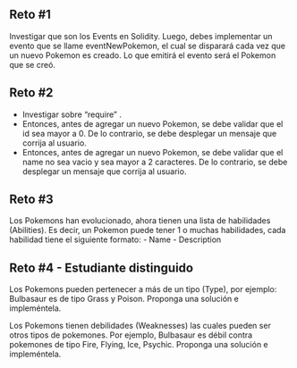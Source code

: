 <h2>Reto #1</h2>
Investigar que son los Events en Solidity. Luego, debes implementar un evento que se llame eventNewPokemon, el cual se disparará cada vez que un nuevo Pokemon es creado.  Lo que emitirá el evento será el Pokemon que se creó.

<h2>Reto #2</h2>

-   Investigar sobre “require” .
-   Entonces, antes de agregar un nuevo Pokemon, se debe validar que el id sea mayor a 0. De lo contrario, se debe desplegar un mensaje que corrija al usuario.
-   Entonces, antes de agregar un nuevo Pokemon, se debe validar que el name no sea vacio y sea mayor a 2 caracteres. De lo contrario, se debe desplegar un mensaje que corrija al usuario.

<h2>Reto #3</h2>
Los Pokemons han evolucionado, ahora tienen una lista de habilidades (Abilities). Es decir, un Pokemon puede tener 1 o muchas habilidades, cada habilidad tiene el siguiente formato:
- Name
- Description

<h2>Reto #4 - Estudiante distinguido </h2>
Los Pokemons  pueden pertenecer a más de un tipo (Type), por ejemplo: Bulbasaur es de tipo Grass y Poison. Proponga una solución e impleméntela.

Los Pokemons tienen debilidades (Weaknesses) las cuales pueden ser otros tipos de pokemones. Por ejemplo, Bulbasaur es débil contra pokemones de tipo Fire, Flying, Ice, Psychic. Proponga una solución e impleméntela.
